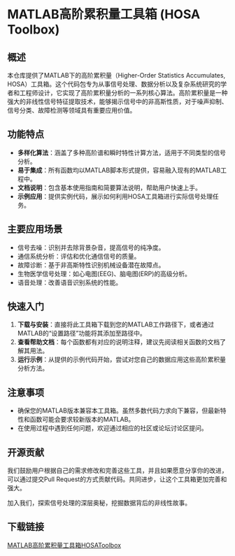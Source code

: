 # MATLAB高阶累积量工具箱 (HOSA Toolbox)

## 概述

本仓库提供了MATLAB下的高阶累积量（Higher-Order Statistics Accumulates, HOSA）工具箱。这个代码包专为从事信号处理、数据分析以及复杂系统研究的学者和工程师设计，它实现了高阶累积量分析的一系列核心算法。高阶累积量是一种强大的非线性信号特征提取技术，能够揭示信号中的非高斯性质，对于噪声抑制、信号分类、故障检测等领域具有重要应用价值。

## 功能特点

- **多样化算法**：涵盖了多种高阶谱和瞬时特性计算方法，适用于不同类型的信号分析。
- **易于集成**：所有函数均以MATLAB脚本形式提供，容易融入现有的MATLAB工程中。
- **文档说明**：包含基本使用指南和简要算法说明，帮助用户快速上手。
- **示例应用**：提供实例代码，展示如何利用HOSA工具箱进行实际信号处理任务。
  
## 主要应用场景

- 信号去噪：识别并去除背景杂音，提高信号的纯净度。
- 通信系统分析：评估和优化通信信号的质量。
- 故障诊断：基于非高斯特性识别机械设备潜在故障点。
- 生物医学信号处理：如心电图(EEG)、脑电图(ERP)的高级分析。
- 语音处理：改善语音识别系统的性能。

## 快速入门

1. **下载与安装**：直接将此工具箱下载到您的MATLAB工作路径下，或者通过MATLAB的“设置路径”功能将其添加至路径中。
2. **查看帮助文档**：每个函数都有对应的说明注释，建议先阅读相关函数的文档了解其用法。
3. **运行示例**：从提供的示例代码开始，尝试对您自己的数据应用这些高阶累积量分析方法。

## 注意事项

- 确保您的MATLAB版本兼容本工具箱。虽然多数代码力求向下兼容，但最新特性和函数可能会要求较新版本的MATLAB。
- 在使用过程中遇到任何问题，欢迎通过相应的社区或论坛讨论区提问。

## 开源贡献

我们鼓励用户根据自己的需求修改和完善这些工具，并且如果愿意分享你的改进，可以通过提交Pull Request的方式贡献代码。共同进步，让这个工具箱更加完善和强大。

加入我们，探索信号处理的深层奥秘，挖掘数据背后的非线性故事。

## 下载链接

[MATLAB高阶累积量工具箱HOSAToolbox](https://pan.quark.cn/s/505f8c4199b6)